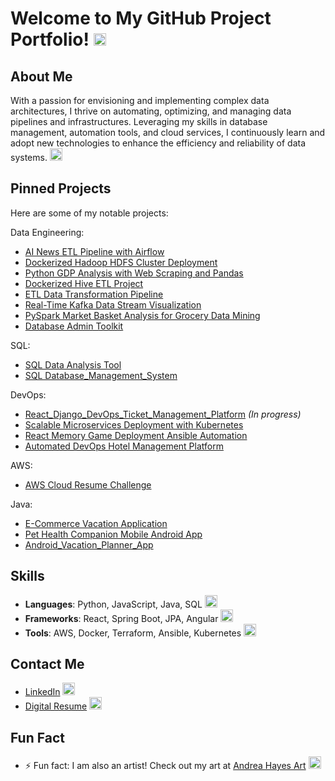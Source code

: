 

# Welcome to My GitHub Project Portfolio! <img src="https://github.githubassets.com/images/icons/emoji/unicode/1f44b.png?v8" width="20"/>

## About Me

With a passion for envisioning and implementing complex data architectures, I thrive on automating, optimizing, and managing data pipelines and infrastructures. Leveraging my skills in database management, automation tools, and cloud services, I continuously learn and adopt new technologies to enhance the efficiency and reliability of data systems. <img src="https://github.githubassets.com/images/icons/emoji/unicode/1f4bb.png?v8" width="20"/>

## Pinned Projects
Here are some of my notable projects:

Data Engineering: 
- [AI News ETL Pipeline with Airflow](https://github.com/NikkaLuna/AI-News-ETL-Pipeline-with-Airflow)
- [Dockerized Hadoop HDFS Cluster Deployment](https://github.com/NikkaLuna/Dockerized_Hadoop_HDFS_Cluster_Deployment)
- [Python GDP Analysis with Web Scraping and Pandas](https://github.com/NikkaLuna/Python-based-Web-Scraping-Data-Processing-for-GDP-Analysis/tree/main)
- [Dockerized Hive ETL Project](https://github.com/NikkaLuna/Hive_Docker_ETL_Pipeline/tree/main)
- [ETL Data Transformation Pipeline](https://github.com/NikkaLuna/ETL_Data_Transformation_Pipeline)
- [Real-Time Kafka Data Stream Visualization](https://github.com/NikkaLuna/Real_Time_Kafka_Data_Stream_Visualization/tree/main)
- [PySpark Market Basket Analysis for Grocery Data Mining](https://github.com/NikkaLuna/PySpark_Market_Basket_Analysis_for_Grocery_Data_Mining/tree/main)
- [Database Admin Toolkit](https://github.com/NikkaLuna/Database_Automation_Scripts)

SQL:
- [SQL Data Analysis Tool](https://github.com/NikkaLuna/DVD-Rental-SQL-Data-Analysis-Export-Tool)
- [SQL Database_Management_System](https://github.com/NikkaLuna/SQL_Database_Management_System)


DevOps: 
- [React_Django_DevOps_Ticket_Management_Platform](https://github.com/NikkaLuna/Automated_DevOps_Incident_Management_Platform) *(In progress)*
- [Scalable Microservices Deployment with Kubernetes](https://github.com/NikkaLuna/Scalable_Microservices_Deployment_with_Kubernetes)
- [React Memory Game Deployment Ansible Automation](https://github.com/NikkaLuna/React_Memory_Game_Deployment_Ansible_Automation)
- [Automated DevOps Hotel Management Platform](https://github.com/NikkaLuna/Automated_DevOps_Hotel_Management_Platform)

AWS:
- [AWS Cloud Resume Challenge](https://github.com/NikkaLuna/Cloud_Resume_Challenge)

  
Java: 
- [E-Commerce Vacation Application](https://github.com/NikkaLuna/ECommerceApplication_SpringBoot_JPA_Angular_Hibernate)
- [Pet Health Companion Mobile Android App](https://github.com/NikkaLuna/Pet_Health_Companion_Android_App)
- [Android_Vacation_Planner_App](https://github.com/NikkaLuna/Android_Vacation_Planner_App)



## Skills
- **Languages**: Python, JavaScript, Java, SQL <img src="https://github.githubassets.com/images/icons/emoji/unicode/2615.png?v8" width="20"/>
- **Frameworks**: React, Spring Boot, JPA, Angular <img src="https://github.githubassets.com/images/icons/emoji/unicode/1f331.png?v8" width="20"/>
- **Tools**: AWS, Docker, Terraform, Ansible, Kubernetes <img src="https://github.githubassets.com/images/icons/emoji/unicode/1f433.png?v8" width="20"/>

## Contact Me
- [LinkedIn](https://www.linkedin.com/in/andrea-hayes-msml/) <img src="https://github.githubassets.com/images/icons/emoji/unicode/1f517.png?v8" width="20"/>
- [Digital Resume](https://andreahayes-cloudresumechallenge.com/) <img src="https://github.githubassets.com/images/icons/emoji/unicode/1f4c4.png?v8" width="20"/>

## Fun Fact
- ⚡ Fun fact: I am also an artist! Check out my art at [Andrea Hayes Art](https://andreachristinehayes.wixsite.com/andreahayesart/) <img src="https://github.githubassets.com/images/icons/emoji/unicode/1f3a8.png?v8" width="20"/>

